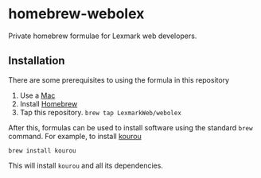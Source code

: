 homebrew-webolex
================
Private homebrew formulae for Lexmark web developers. 


Installation
------------

There are some prerequisites to using the formula in this repository

1. Use a [Mac](https://www.apple.com/mac/)
2. Install [Homebrew](http://brew.sh)
3. Tap this repository. ```brew tap LexmarkWeb/webolex```

After this, formulas can be used to install software using the standard ```brew``` command.
For example, to install [kourou](http://kourou.ap.lexmark.com/kourou.php)

```
brew install kourou
```

This will install ```kourou``` and all its dependencies.
